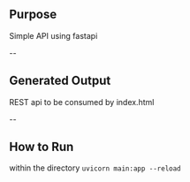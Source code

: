 ## Purpose
Simple API using fastapi

--
## Generated Output
REST api to be consumed by index.html

--
## How to Run
within the directory ```uvicorn main:app --reload```